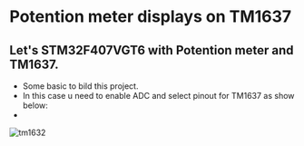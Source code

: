 # Potention meter displays on TM1637
## Let's STM32F407VGT6 with Potention meter and TM1637.<br>
  - Some basic to bild this project.<br>
  - In this case u need to enable ADC and select pinout for TM1637 as show below:
  - 
![tm1632](https://github.com/DNZioo/STM32F407VGT6_Project/assets/132254089/ad82c5e8-3b9b-426b-b208-75d6d68d51bb)


